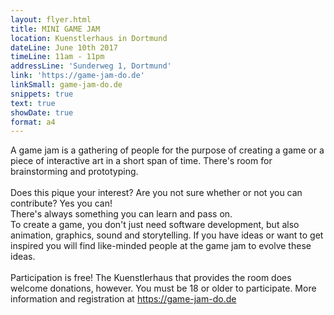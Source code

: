 ```yaml
---
layout: flyer.html
title: MINI GAME JAM
location: Kuenstlerhaus in Dortmund
dateLine: June 10th 2017
timeLine: 11am - 11pm
addressLine: 'Sunderweg 1, Dortmund'
link: 'https://game-jam-do.de'
linkSmall: game-jam-do.de
snippets: true
text: true
showDate: true
format: a4
---
```


A game jam is a gathering of people for the purpose of creating a game or a piece of interactive art in a short span of time. There's room for brainstorming and prototyping.<br><br>
Does this pique your interest? Are you not sure whether or not you can contribute? Yes you can!<br>
There's always something you can learn and pass on.<br>
To create a game, you don't just need software development, but also animation, graphics, sound and storytelling. If you have ideas or want to get inspired you will find like-minded people at the game jam to evolve these ideas.<br><br>
Participation is free! The Kuenstlerhaus that provides the room does welcome donations, however. You must be 18 or older to participate. More information and registration at https://game-jam-do.de
